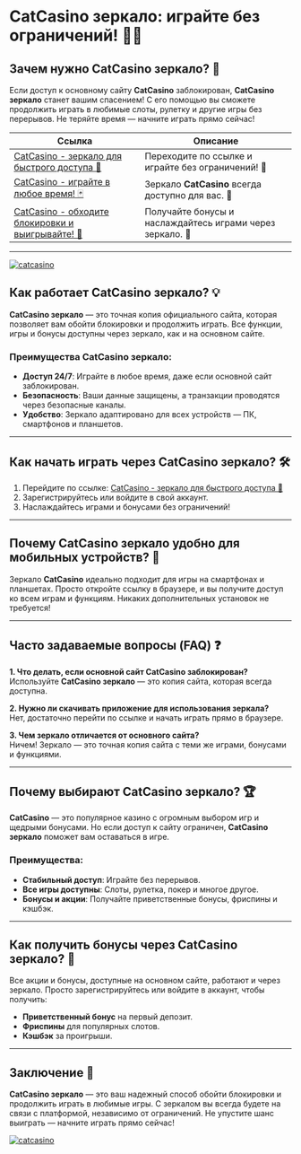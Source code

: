 # CatCasino зеркало: играйте без ограничений! 🎰🌐

## Зачем нужно **CatCasino зеркало**? 🔑

Если доступ к основному сайту **CatCasino** заблокирован, **CatCasino зеркало** станет вашим спасением! С его помощью вы сможете продолжить играть в любимые слоты, рулетку и другие игры без перерывов. Не теряйте время — начните играть прямо сейчас!

| Ссылка | Описание |
|--------|----------|
| [CatCasino - зеркало для быстрого доступа 🚀](https://cut4.xyz/7W7YmR) | Переходите по ссылке и играйте без ограничений! 🎉 |
| [CatCasino - играйте в любое время! 🃏](https://cut4.xyz/7W7YmR) | Зеркало **CatCasino** всегда доступно для вас. 🎰 |
| [CatCasino - обходите блокировки и выигрывайте! 🔐](https://cut4.xyz/7W7YmR) | Получайте бонусы и наслаждайтесь играми через зеркало. 💸 |

---
[![catcasino](https://github.com/user-attachments/assets/6faecb6c-f8bc-4a51-b6ed-b91ec0b7b0be)](https://cut4.xyz/7W7YmR)

## Как работает **CatCasino зеркало**? 💡

**CatCasino зеркало** — это точная копия официального сайта, которая позволяет вам обойти блокировки и продолжить играть. Все функции, игры и бонусы доступны через зеркало, как и на основном сайте.

### Преимущества **CatCasino зеркало**:
- **Доступ 24/7**: Играйте в любое время, даже если основной сайт заблокирован.
- **Безопасность**: Ваши данные защищены, а транзакции проводятся через безопасные каналы.
- **Удобство**: Зеркало адаптировано для всех устройств — ПК, смартфонов и планшетов.

---

## Как начать играть через **CatCasino зеркало**? 🛠️

1. Перейдите по ссылке: [CatCasino - зеркало для быстрого доступа 🚀](https://cut4.xyz/7W7YmR)
2. Зарегистрируйтесь или войдите в свой аккаунт.
3. Наслаждайтесь играми и бонусами без ограничений!

---

## Почему **CatCasino зеркало** удобно для мобильных устройств? 📱

Зеркало **CatCasino** идеально подходит для игры на смартфонах и планшетах. Просто откройте ссылку в браузере, и вы получите доступ ко всем играм и функциям. Никаких дополнительных установок не требуется!

---

## Часто задаваемые вопросы (FAQ) ❓

**1. Что делать, если основной сайт CatCasino заблокирован?**  
Используйте **CatCasino зеркало** — это копия сайта, которая всегда доступна.  

**2. Нужно ли скачивать приложение для использования зеркала?**  
Нет, достаточно перейти по ссылке и начать играть прямо в браузере.  

**3. Чем зеркало отличается от основного сайта?**  
Ничем! Зеркало — это точная копия сайта с теми же играми, бонусами и функциями.  

---

## Почему выбирают **CatCasino зеркало**? 🏆

**CatCasino** — это популярное казино с огромным выбором игр и щедрыми бонусами. Но если доступ к сайту ограничен, **CatCasino зеркало** поможет вам оставаться в игре.  

### Преимущества:
- **Стабильный доступ**: Играйте без перерывов.  
- **Все игры доступны**: Слоты, рулетка, покер и многое другое.  
- **Бонусы и акции**: Получайте приветственные бонусы, фриспины и кэшбэк.  

---

## Как получить бонусы через **CatCasino зеркало**? 🎁

Все акции и бонусы, доступные на основном сайте, работают и через зеркало. Просто зарегистрируйтесь или войдите в аккаунт, чтобы получить:  
- **Приветственный бонус** на первый депозит.  
- **Фриспины** для популярных слотов.  
- **Кэшбэк** за проигрыши.  

---

## Заключение 🎯

**CatCasino зеркало** — это ваш надежный способ обойти блокировки и продолжить играть в любимые игры. С зеркалом вы всегда будете на связи с платформой, независимо от ограничений. Не упустите шанс выиграть — начните играть прямо сейчас!  

[![catcasino](https://github.com/user-attachments/assets/6faecb6c-f8bc-4a51-b6ed-b91ec0b7b0be)](https://cut4.xyz/7W7YmR)
